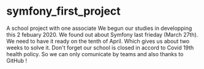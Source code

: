 # symfony_first_project
A school project with one associate
We begun our studies in developping this 2 febuary 2020. We found out about Symfony last frieday (March 27th). We need to have it ready on the tenth of April. Which gives us about two weeks to solve it. Don't forget our school is closed in accord to Covid 19th health policy. So we can only comunicate by teams and also thanks to GitHub !
